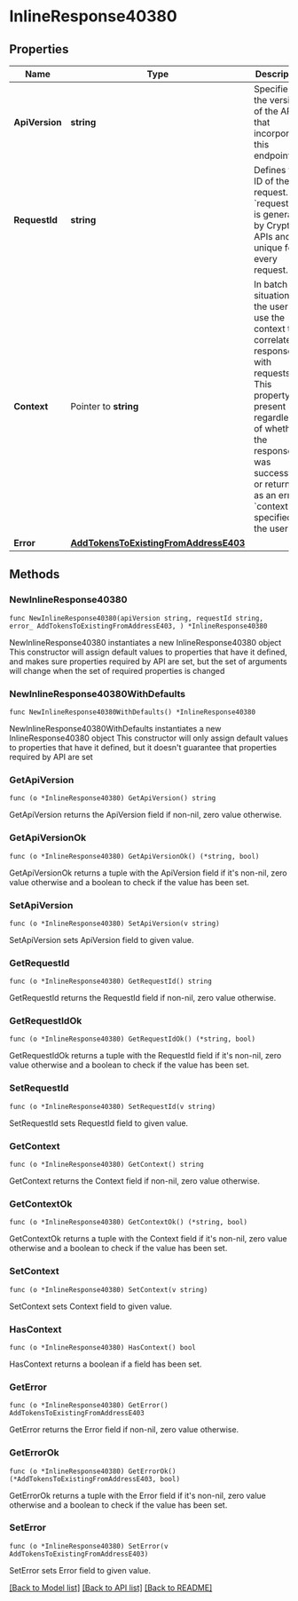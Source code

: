 # InlineResponse40380

## Properties

Name | Type | Description | Notes
------------ | ------------- | ------------- | -------------
**ApiVersion** | **string** | Specifies the version of the API that incorporates this endpoint. | 
**RequestId** | **string** | Defines the ID of the request. The &#x60;requestId&#x60; is generated by Crypto APIs and it&#39;s unique for every request. | 
**Context** | Pointer to **string** | In batch situations the user can use the context to correlate responses with requests. This property is present regardless of whether the response was successful or returned as an error. &#x60;context&#x60; is specified by the user. | [optional] 
**Error** | [**AddTokensToExistingFromAddressE403**](AddTokensToExistingFromAddressE403.md) |  | 

## Methods

### NewInlineResponse40380

`func NewInlineResponse40380(apiVersion string, requestId string, error_ AddTokensToExistingFromAddressE403, ) *InlineResponse40380`

NewInlineResponse40380 instantiates a new InlineResponse40380 object
This constructor will assign default values to properties that have it defined,
and makes sure properties required by API are set, but the set of arguments
will change when the set of required properties is changed

### NewInlineResponse40380WithDefaults

`func NewInlineResponse40380WithDefaults() *InlineResponse40380`

NewInlineResponse40380WithDefaults instantiates a new InlineResponse40380 object
This constructor will only assign default values to properties that have it defined,
but it doesn't guarantee that properties required by API are set

### GetApiVersion

`func (o *InlineResponse40380) GetApiVersion() string`

GetApiVersion returns the ApiVersion field if non-nil, zero value otherwise.

### GetApiVersionOk

`func (o *InlineResponse40380) GetApiVersionOk() (*string, bool)`

GetApiVersionOk returns a tuple with the ApiVersion field if it's non-nil, zero value otherwise
and a boolean to check if the value has been set.

### SetApiVersion

`func (o *InlineResponse40380) SetApiVersion(v string)`

SetApiVersion sets ApiVersion field to given value.


### GetRequestId

`func (o *InlineResponse40380) GetRequestId() string`

GetRequestId returns the RequestId field if non-nil, zero value otherwise.

### GetRequestIdOk

`func (o *InlineResponse40380) GetRequestIdOk() (*string, bool)`

GetRequestIdOk returns a tuple with the RequestId field if it's non-nil, zero value otherwise
and a boolean to check if the value has been set.

### SetRequestId

`func (o *InlineResponse40380) SetRequestId(v string)`

SetRequestId sets RequestId field to given value.


### GetContext

`func (o *InlineResponse40380) GetContext() string`

GetContext returns the Context field if non-nil, zero value otherwise.

### GetContextOk

`func (o *InlineResponse40380) GetContextOk() (*string, bool)`

GetContextOk returns a tuple with the Context field if it's non-nil, zero value otherwise
and a boolean to check if the value has been set.

### SetContext

`func (o *InlineResponse40380) SetContext(v string)`

SetContext sets Context field to given value.

### HasContext

`func (o *InlineResponse40380) HasContext() bool`

HasContext returns a boolean if a field has been set.

### GetError

`func (o *InlineResponse40380) GetError() AddTokensToExistingFromAddressE403`

GetError returns the Error field if non-nil, zero value otherwise.

### GetErrorOk

`func (o *InlineResponse40380) GetErrorOk() (*AddTokensToExistingFromAddressE403, bool)`

GetErrorOk returns a tuple with the Error field if it's non-nil, zero value otherwise
and a boolean to check if the value has been set.

### SetError

`func (o *InlineResponse40380) SetError(v AddTokensToExistingFromAddressE403)`

SetError sets Error field to given value.



[[Back to Model list]](../README.md#documentation-for-models) [[Back to API list]](../README.md#documentation-for-api-endpoints) [[Back to README]](../README.md)


